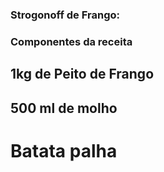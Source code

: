  ### **Strogonoff de Frango**:

 ### Componentes da receita

 ## 1kg de Peito de Frango

## 500 ml de molho 

# Batata palha 

